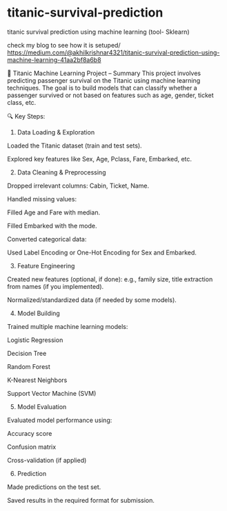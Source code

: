# titanic-survival-prediction
titanic survival prediction using machine learning (tool- Sklearn)

check my blog to see how it is setuped/ https://medium.com/@akhilkrishnar4321/titanic-survival-prediction-using-machine-learning-41aa2bf8a6b8

🚢 Titanic Machine Learning Project – Summary
This project involves predicting passenger survival on the Titanic using machine learning techniques. The goal is to build models that can classify whether a passenger survived or not based on features such as age, gender, ticket class, etc.

🔍 Key Steps:
1. Data Loading & Exploration

Loaded the Titanic dataset (train and test sets).

Explored key features like Sex, Age, Pclass, Fare, Embarked, etc.

2. Data Cleaning & Preprocessing

Dropped irrelevant columns: Cabin, Ticket, Name.

Handled missing values:

Filled Age and Fare with median.

Filled Embarked with the mode.

Converted categorical data:

Used Label Encoding or One-Hot Encoding for Sex and Embarked.

3. Feature Engineering

Created new features (optional, if done): e.g., family size, title extraction from names (if you implemented).

Normalized/standardized data (if needed by some models).

4. Model Building

Trained multiple machine learning models:

Logistic Regression

Decision Tree

Random Forest

K-Nearest Neighbors

Support Vector Machine (SVM)

5. Model Evaluation

Evaluated model performance using:

Accuracy score

Confusion matrix

Cross-validation (if applied)

6. Prediction

Made predictions on the test set.

Saved results in the required format for submission.

